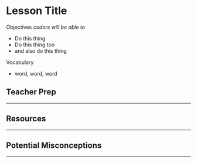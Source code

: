 # Lesson Title

Objectives *coders will be able to*
* Do this thing
* Do this thing too
* and also do this thing

Vocabulary
* word, word, word

## Teacher Prep

---

## Resources

---

## Potential Misconceptions

---

